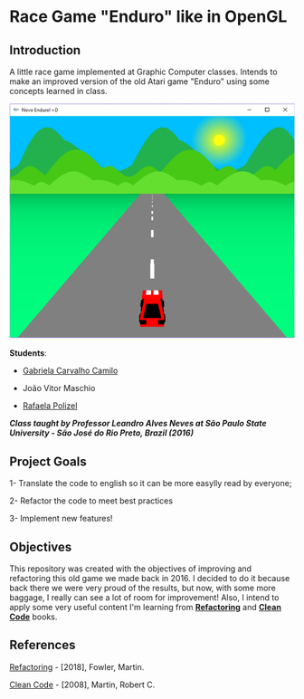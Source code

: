 # Race Game "Enduro" like in OpenGL

## Introduction

A little race game implemented at Graphic Computer classes. Intends to make an improved version of the old Atari game "Enduro" using some concepts learned in class.


![screenshot](/screenshots/enduro.png)

**Students**:

* [Gabriela Carvalho Camilo](https://github.com/gabcamilo/)

* João Vitor Maschio

* [Rafaela Polizel](https://github.com/polizelr/)

***Class taught by Professor Leandro Alves Neves at São Paulo State University - São José do Rio Preto, Brazil (2016)***

## Project Goals

1- Translate the code to english so it can be more easylly read by everyone;

2- Refactor the code to meet best practices

3- Implement new features!

## Objectives

This repository was created with the objectives of improving and refactoring this old game we made back in 2016. I decided to do it because back there we were very proud of the results, but now, with some more baggage, I really can see a lot of room for improvement!
Also, I intend to apply some very useful content I'm learning from **[Refactoring](https://www.amazon.com/Refactoring-Improving-Existing-Addison-Wesley-Signature-ebook/dp/B07LCM8RG2/ref=sr_1_1?dchild=1&keywords=refactoring&qid=1587301828&sr=8-1)** and **[Clean Code](https://www.amazon.com/Clean-Code-Handbook-Software-Craftsmanship-ebook/dp/B001GSTOAM/ref=sr_1_1?dchild=1&keywords=clean+code&qid=1587301853&sr=8-1)** books.

## References

[Refactoring](https://www.amazon.com/Refactoring-Improving-Existing-Addison-Wesley-Signature-ebook/dp/B07LCM8RG2/ref=sr_1_1?dchild=1&keywords=refactoring&qid=1587301828&sr=8-1) - [2018], Fowler, Martin.

[Clean Code](https://www.amazon.com/Clean-Code-Handbook-Software-Craftsmanship-ebook/dp/B001GSTOAM/ref=sr_1_1?dchild=1&keywords=clean+code&qid=1587301853&sr=8-1) - [2008], Martin, Robert C.
